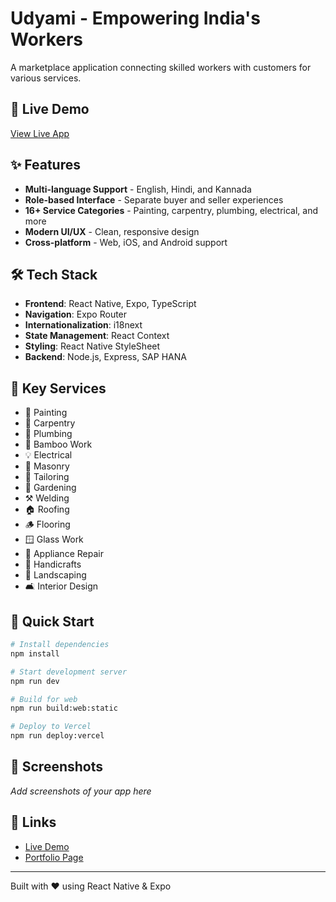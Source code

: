 # Udyami - Empowering India's Workers

A marketplace application connecting skilled workers with customers for various services.

## 🚀 Live Demo

[View Live App](https://your-vercel-url.vercel.app)

## ✨ Features

- **Multi-language Support** - English, Hindi, and Kannada
- **Role-based Interface** - Separate buyer and seller experiences
- **16+ Service Categories** - Painting, carpentry, plumbing, electrical, and more
- **Modern UI/UX** - Clean, responsive design
- **Cross-platform** - Web, iOS, and Android support

## 🛠️ Tech Stack

- **Frontend**: React Native, Expo, TypeScript
- **Navigation**: Expo Router
- **Internationalization**: i18next
- **State Management**: React Context
- **Styling**: React Native StyleSheet
- **Backend**: Node.js, Express, SAP HANA

## 🎯 Key Services

- 🎨 Painting
- 🔨 Carpentry  
- 🚿 Plumbing
- 🧺 Bamboo Work
- 💡 Electrical
- 🧱 Masonry
- 🧵 Tailoring
- 🌿 Gardening
- ⚒️ Welding
- 🏠 Roofing
- 🪵 Flooring
- 🪟 Glass Work
- 🔧 Appliance Repair
- 🧶 Handicrafts
- 🌳 Landscaping
- 🛋️ Interior Design

## 🚀 Quick Start

```bash
# Install dependencies
npm install

# Start development server
npm run dev

# Build for web
npm run build:web:static

# Deploy to Vercel
npm run deploy:vercel
```

## 📱 Screenshots

*Add screenshots of your app here*

## 🔗 Links

- [Live Demo](https://your-vercel-url.vercel.app)
- [Portfolio Page](https://your-vercel-url.vercel.app/portfolio)

---

Built with ❤️ using React Native & Expo
